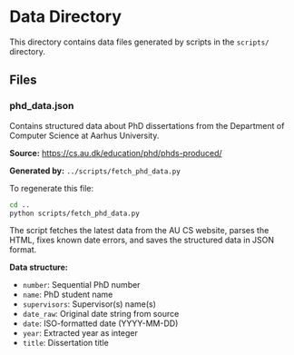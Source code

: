 # Data Directory

This directory contains data files generated by scripts in the `scripts/` directory.

## Files

### phd_data.json

Contains structured data about PhD dissertations from the Department of Computer Science at Aarhus University.

**Source:** https://cs.au.dk/education/phd/phds-produced/

**Generated by:** `../scripts/fetch_phd_data.py`

To regenerate this file:
```bash
cd ..
python scripts/fetch_phd_data.py
```

The script fetches the latest data from the AU CS website, parses the HTML, fixes known date errors, and saves the structured data in JSON format.

**Data structure:**
- `number`: Sequential PhD number
- `name`: PhD student name
- `supervisors`: Supervisor(s) name(s)
- `date_raw`: Original date string from source
- `date`: ISO-formatted date (YYYY-MM-DD)
- `year`: Extracted year as integer
- `title`: Dissertation title